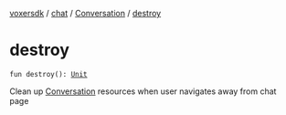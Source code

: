 [voxersdk](../../index.md) / [chat](../index.md) / [Conversation](index.md) / [destroy](./destroy.md)

# destroy

`fun destroy(): `[`Unit`](https://kotlinlang.org/api/latest/jvm/stdlib/kotlin/-unit/index.html)

Clean up [Conversation](index.md) resources when user navigates away from chat page

